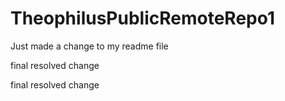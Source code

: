 # TheophilusPublicRemoteRepo1
Just made a change to my readme file 

final resolved change 

final resolved change